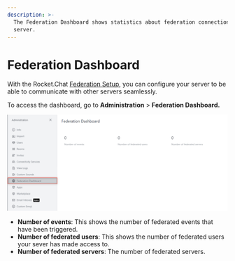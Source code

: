 ```yaml
---
description: >-
  The Federation Dashboard shows statistics about federation connection on your
  server.
---
```


# Federation Dashboard

With the Rocket.Chat [Federation Setup](settings/federation.md), you can configure your server to be able to communicate with other servers seamlessly.

To access the dashboard, go to **Administration** > **Federation Dashboard.**

![](<../../../.gitbook/assets/image (658) (1) (1) (1) (1) (1).png>)

* **Number of events**: This shows the number of federated events that have been triggered.
* **Number of federated users**: This shows the number of federated users your sever has made access to.
* **Number of federated servers**: The number of federated servers.
